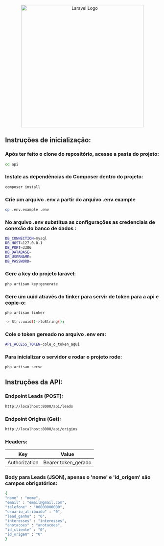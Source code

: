 <p align="center"><a href="https://laravel.com" target="_blank"><img src="https://raw.githubusercontent.com/laravel/art/master/logo-lockup/5%20SVG/2%20CMYK/1%20Full%20Color/laravel-logolockup-cmyk-red.svg" width="400" alt="Laravel Logo"></a></p>

## Instruções de inicialização:

### Após ter feito o clone do repositório, acesse a pasta do projeto:
```sh
cd api
```

### Instale as dependências do Composer dentro do projeto:
```sh
composer install
```
### Crie um arquivo .env a partir do arquivo .env.example
```sh
cp .env.example .env
```

### No arquivo .env substitua as configurações  as credenciais de conexão do banco de dados :
```sh
DB_CONNECTION=mysql
DB_HOST=127.0.0.1
DB_PORT=3306
DB_DATABASE=
DB_USERNAME=
DB_PASSWORD=
```

### Gere a key do projeto laravel:
```sh
php artisan key:generate
```

### Gere um uuid através do tinker para servir de token para a api e copie-o:
```sh
php artisan tinker

-> Str::uuid()->toString();
```
### Cole o token gereado no arquivo .env em:
```sh
API_ACCESS_TOKEN=cole_o_token_aqui
```

### Para inicializar o servidor e rodar o projeto rode:
```sh
php artisan serve
```

## Instruções da API:

### Endpoint Leads (POST):

```sh
http://localhost:8000/api/leads
```

### Endpoint Origins (Get):

```sh
http://localhost:8000/api/origins
```

### Headers:

| Key | Value |
| --- | --- |
| Authorization | Bearer token_gerado |

### Body para Leads (JSON), apenas o 'nome' e 'id_origem' são campos obrigatórios:

```sh
{
"nome" : "nome",
"email" : "email@gmail.com",
"telefone" : "00000000000",
"usuario_atribuido" : "0",
"lead_ganho" : "0",
"interesses" : "interesses",
"anotacoes" : "anotacoes",
"id_cliente" : "0",
"id_origem" : "0"
}
```

